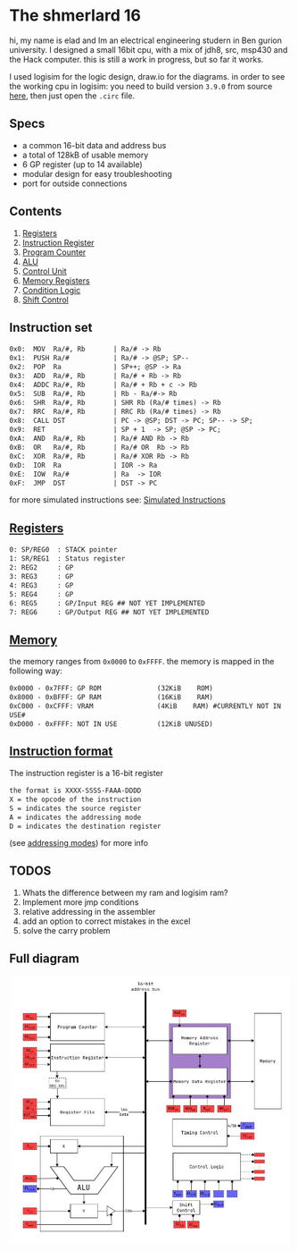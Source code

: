 # The shmerlard 16

hi, my name is elad and Im an electrical engineering studern in Ben gurion university.
I designed a small 16bit cpu, with a mix of jdh8, src, msp430 and the Hack computer.
this is still a work in progress, but so far it works.

I used logisim for the logic design, draw.io for the diagrams.
in order to see the working cpu in logisim: you need to build version `3.9.0` from source [here](https://github.com/logisim-evolution/logisim-evolution/blob/main/docs/developers.md), then just open the `.circ` file.

## Specs

- a common 16-bit data and address bus
- a total of 128kB of usable memory
- 6 GP register (up to 14 available)
- modular design for easy troubleshooting
- port for outside connections

## Contents

1) [Registers](/Wiki/Register-File.md)
2) [Instruction Register](/Wiki/Instruction-Register.md)
3) [Program Counter](/Wiki/Program-Counter.md)
4) [ALU](/Wiki/ALU.md)
5) [Control Unit](/Wiki/ControlUnit.md)
6) [Memory Registers](/Wiki/Memory-Registers.md)
7) [Condition Logic](/Wiki/Condition-Logic.md)
8) [Shift Control](/Wiki/Shift-Control.md)

## Instruction set

```text
0x0:  MOV  Ra/#, Rb       | Ra/# -> Rb
0x1:  PUSH Ra/#           | Ra/# -> @SP; SP--
0x2:  POP  Ra             | SP++; @SP -> Ra
0x3:  ADD  Ra/#, Rb       | Ra/# + Rb -> Rb
0x4:  ADDC Ra/#, Rb       | Ra/# + Rb + c -> Rb
0x5:  SUB  Ra/#, Rb       | Rb - Ra/#-> Rb
0x6:  SHR  Ra/#, Rb       | SHR Rb (Ra/# times) -> Rb
0x7:  RRC  Ra/#, Rb       | RRC Rb (Ra/# times) -> Rb
0x8:  CALL DST            | PC -> @SP; DST -> PC; SP-- -> SP;   
0x9:  RET                 | SP + 1  -> SP; @SP -> PC;             
0xA:  AND  Ra/#, Rb       | Ra/# AND Rb -> Rb
0xB:  OR   Ra/#, Rb       | Ra/# OR  Rb -> Rb                  
0xC:  XOR  Ra/#, Rb       | Ra/# XOR Rb -> Rb
0xD:  IOR  Ra             | IOR -> Ra
0xE:  IOW  Ra/#           | Ra  -> IOR         
0xF:  JMP  DST            | DST -> PC  
```

for more simulated instructions see: [Simulated Instructions](/Wiki/Simulated-Instructions.md)

## [Registers](/Wiki/Register-File.md)

```text
0: SP/REG0  : STACK pointer    
1: SR/REG1  : Status register
2: REG2     : GP
3: REG3     : GP
4: REG3     : GP
5: REG4     : GP
6: REG5     : GP/Input REG ## NOT YET IMPLEMENTED
7: REG6     : GP/Output REG ## NOT YET IMPLEMENTED
```

## [Memory](/Wiki/Memory-Registers.md)

the memory ranges from `0x0000` to `0xFFFF`.
the memory is mapped in the following way:

```text
0x0000 - 0x7FFF: GP ROM              (32KiB    ROM)
0x8000 - 0xBFFF: GP RAM              (16KiB    RAM) 
0xC000 - 0xCFFF: VRAM                (4KiB    RAM) #CURRENTLY NOT IN USE#
0xD000 - 0xFFFF: NOT IN USE          (12KiB UNUSED)
```

## [Instruction format](/Wiki/Instruction-Register.md)

The instruction register is a 16-bit register

```text
the format is XXXX-SSSS-FAAA-DDDD
X = the opcode of the instruction
S = indicates the source register
A = indicates the addressing mode
D = indicates the destination register
```

(see [addressing modes](/Wiki/Instruction-Register.md#addressing-modes)) for more info

## TODOS

1) Whats the difference between my ram and logisim ram?
2) Implement more jmp conditions
3) relative addressing in the assembler
4) add an option to correct mistakes in the excel
5) solve the carry problem

## Full diagram

![text](Diagrams/Main-Diagram.jpg)
